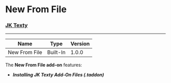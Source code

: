 # New From File
### [JK Texty](https://github.com/Jackkillian/JK-Texty "JK Texty on GitHub")
---
Name|Type|Version
---|---|---
New From File|Built-In|1.0.0

The __New From File add-on__ features:  
- ___Installing JK Texty Add-On Files (.taddon)___
